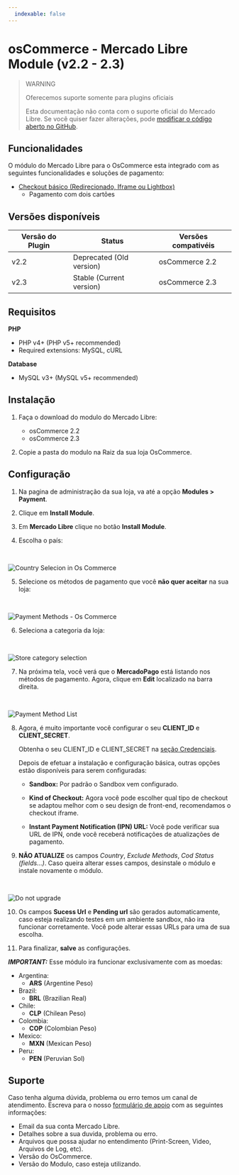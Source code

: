 ```yaml
---
  indexable: false
---
```

# osCommerce - Mercado Libre Module (v2.2 - 2.3)

> WARNING
>
> Oferecemos suporte somente para plugins oficiais
>
> Esta documentação não conta com o suporte oficial do Mercado Libre. Se você quiser fazer alterações, pode [modificar o código aberto no GitHub](https://github.com/mercadopago/devsite-docs/blob/development/guides/plugins/unofficial/os-commerce.pt.md).

## Funcionalidades

O módulo do Mercado Libre para o OsCommerce esta integrado com as seguintes funcionalidades e soluções de pagamento:

* [Checkout básico (Redirecionado, Iframe ou Lightbox)](https://www.mercadopago[FAKER][URL][DOMAIN]/developers/pt/solutions/payments/basic-checkout/receive-payments)
    * Pagamento com dois cartões


## Versões disponíveis

| Versão do Plugin | Status | Versões compativéis |
| --- | --- | --- |
| v2.2 | Deprecated (Old version) | osCommerce 2.2 |
| v2.3 | Stable (Current version) | osCommerce 2.3 |

## Requisitos

**PHP**

* PHP v4+ (PHP v5+ recommended)
* Required extensions: MySQL, cURL

**Database**

* MySQL v3+ (MySQL v5+ recommended)

## Instalação

1. Faça o download do modulo do Mercado Libre:
    * osCommerce 2.2
    * osCommerce 2.3

2. Copie a pasta do modulo na Raiz da sua loja OsCommerce.

## Configuração

1. Na pagina de administração da sua loja, va até a opção **Modules > Payment**.

2. Clique em  **Install Module**.

3. Em **Mercado Libre** clique no botão **Install Module**.

4. Escolha o país:
<br>

![Country Selecion in Os Commerce](/images/oscommerce/oscommerce-CountrySelection.png)

5. Selecione os métodos de pagamento que você **não quer aceitar** na sua loja:
<br>

![Payment Methods - Os Commerce](/images/oscommerce/oscommerce-PaymentMethodsSelection.png)

6. Seleciona a categoria da loja:
<br>

![Store category selection](/images/oscommerce/oscommerce-CategorySelection.png)

7. Na próxima tela, você verá que o **MercadoPago** está listando nos métodos de pagamento. Agora, clique em **Edit** localizado na barra direita.
<br>

![Payment Method List](/images/oscommerce/oscommerce-PaymentMethodList.png)

8. Agora, é muito importante você configurar o seu **CLIENT_ID** e **CLIENT_SECRET**.

	Obtenha o seu CLIENT_ID e CLIENT_SECRET na [seção Credenciais]([FAKER][CREDENTIALS][URL]).

	Depois de efetuar a instalação e configuração básica, outras opções estão disponíveis para serem configuradas:

	- **Sandbox:** Por padrão o Sandbox vem configurado.

	- **Kind of Checkout:** Agora você pode escolher qual tipo de checkout se adaptou melhor com o seu design de front-end, recomendamos o checkout iframe.

	- **Instant Payment Notification (IPN) URL:** Você pode verificar sua URL de IPN, onde você receberá notificações de atualizações de pagamento.

9. **NÃO ATUALIZE** os campos *Country*, *Exclude Methods*, *Cod Status (fields…)*. Caso queira alterar esses campos, desinstale o módulo e instale novamente o módulo.
<br>

![Do not upgrade](/images/oscommerce/oscommerce-DoNotTouch.png)

10. Os campos **Sucess Url** e **Pending url** são gerados automaticamente, caso esteja realizando testes em um ambiente sandbox, não ira funcionar corretamente. Você pode alterar essas URLs para uma de sua escolha.

11. Para finalizar, **salve** as configurações.

***IMPORTANT:*** Esse módulo ira funcionar exclusivamente com as moedas:

* Argentina:
	* **ARS** (Argentine Peso)
* Brazil:
	* **BRL** (Brazilian Real)
* Chile:
	* **CLP** (Chilean Peso)
* Colombia:
	* **COP** (Colombian Peso)
* Mexico:
	* **MXN** (Mexican Peso)
* Peru:
	* **PEN** (Peruvian Sol)

## Suporte

Caso tenha alguma dúvida, problema ou erro temos um canal de atendimento.
Escreva para o nosso [formulário de apoio](/support) com as seguintes informações:

* Email da sua conta Mercado Libre.
* Detalhes sobre a sua duvida, problema ou erro.
* Arquivos que possa ajudar no entendimento (Print-Screen, Video, Arquivos de Log, etc).
* Versão do OsCommerce.
* Versão do Modulo, caso esteja utilizando.
